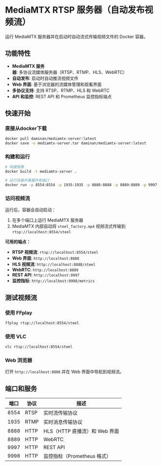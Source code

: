 # MediaMTX RTSP 服务器（自动发布视频流）

运行 MediaMTX 服务器并在启动时自动流式传输视频文件的 Docker 容器。

## 功能特性

- **MediaMTX 服务器**: 多协议流媒体服务器（RTSP、RTMP、HLS、WebRTC）
- **自动发布**: 启动时自动推流视频文件
- **Web 界面**: 基于浏览器的流媒体管理和观看界面
- **多协议支持**: 支持 RTSP、RTMP、HLS 和 WebRTC
- **API 和监控**: REST API 和 Prometheus 监控指标端点

## 快速开始

### 直接从docker下载

```bash
docker pull daminan/mediamtx-server:latest
docker save -o mediamtx-server.tar daminan/mediamtx-server:latest
```

### 构建和运行

```bash
# 构建镜像
docker build -t mediamtx-server .

# 运行容器并暴露所有端口
docker run -p 8554:8554 -p 1935:1935 -p 8888:8888 -p 8889:8889 -p 9997:9997 -p 9998:9998 mediamtx-server
```

### 访问视频流

运行后，容器会自动启动：
1. 在多个端口上运行 MediaMTX 服务器
2. MediaMTX 内部自动将 `steel_factory.mp4` 视频流式传输到 `rtsp://localhost:8554/steel`

**可用的端点：**
- **RTSP 视频流**: `rtsp://localhost:8554/steel`
- **Web 界面**: `http://localhost:8888`
- **HLS 视频流**: `http://localhost:8888/steel`
- **WebRTC**: `http://localhost:8889`
- **REST API**: `http://localhost:9997`
- **监控指标**: `http://localhost:9998/metrics`

## 测试视频流

### 使用 FFplay
```bash
ffplay rtsp://localhost:8554/steel
```

### 使用 VLC
```bash
vlc rtsp://localhost:8554/steel
```

### Web 浏览器
打开 `http://localhost:8888` 并在 Web 界面中导航到视频流。

## 端口和服务

| 端口 | 协议 | 描述 |
|------|------|------|
| 8554 | RTSP | 实时流传输协议 |
| 1935 | RTMP | 实时消息传输协议 |
| 8888 | HTTP | HLS（HTTP 直播流）和 Web 界面 |
| 8889 | HTTP | WebRTC |
| 9997 | HTTP | REST API |
| 9998 | HTTP | 监控指标（Prometheus 格式）|